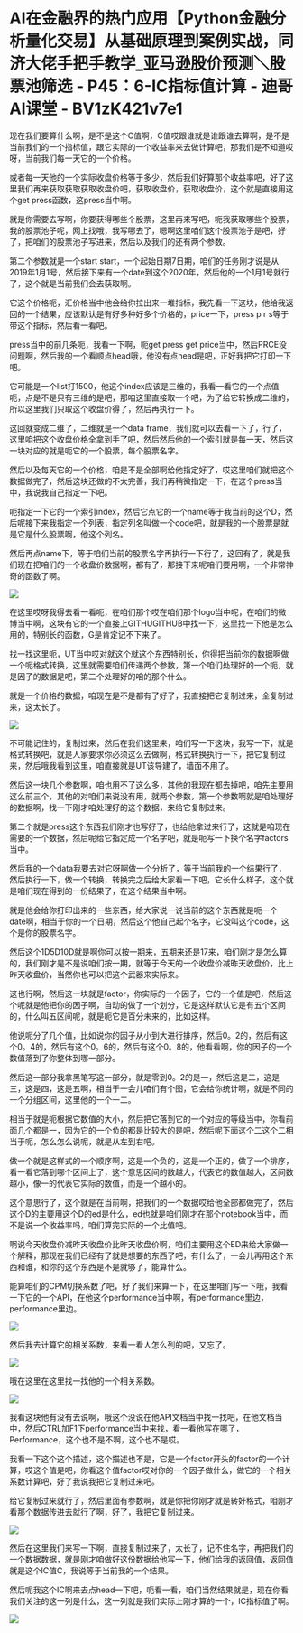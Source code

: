 # AI在金融界的热门应用【Python金融分析量化交易】从基础原理到案例实战，同济大佬手把手教学_亚马逊股价预测＼股票池筛选 - P45：6-IC指标值计算 - 迪哥AI课堂 - BV1zK421v7e1

现在我们要算什么啊，是不是这个C值啊，C值哎跟谁就是谁跟谁去算啊，是不是当前我们的一个指标值，跟它实际的一个收益率来去做计算吧，那我们是不知道哎呀，当前我们每一天它的一个价格。

或者每一天他的一个实际收盘价格等于多少，然后我们好算那个收益率吧，好了这里我们再来获取获取获取收盘价吧，获取收盘价，获取收盘价，这个就是直接用这个get press函数，这press当中啊。

就是你需要去写啊，你要获得哪些个股票，这里再来写吧，呃我获取哪些个股票，我的股票池子呢，网上找哦，我写哪去了，嗯啊这里咱们这个股票池子是吧，好了，把咱们的股票池子写进来，然后以及我们的还有两个参数。

第二个参数就是一个start start，一个起始日期7日期，咱们的任务刚才说是从2019年1月1号，然后接下来有一个date到这个2020年，然后他的一个1月1号就行了，这个就是当前我们会去获取啊。

它这个价格呃，汇价格当中他会给你拉出来一堆指标，我先看一下这块，他给我返回的一个结果，应该默认是有好多种好多个价格的，price一下，press p r s等于带这个指标，然后看一看吧。

press当中的前几条呃，我看一下啊，呃get press get price当中，然后PRCE没问题啊，然后我的一个看顺点head哦，他没有点head是吧，正好我把它打印一下吧。

它可能是一个list打1500，他这个index应该是三维的，我看一看它的一个点值呃，点是不是只有三维的是吧，那咱这里直接取一个吧，为了给它转换成二维的，所以这里我们只取这个收盘价得了，然后再执行一下。

这回就变成二维了，二维就是一个data frame，我们就可以去看一下了，行了，这里咱把这个收盘价格全拿到手了吧，然后然后他的一个索引就是每一天，然后这一块对应的就是呃它的一个股票，每个股票名字。

然后以及每天它的一个价格，咱是不是全部啊给他指定好了，哎这里咱们就把这个数据做完了，然后这块还做的不太完善，我们再稍微指定一下，在这个press当中，我说我自己指定一下吧。

呃指定一下它的一个索引index，然后它点它的一个name等于我当前的这个D，然后呢接下来我指定一个列表，指定列名叫做一个code吧，就是我的一个股票是就是它是什么股票啊，他这个列名。

然后再点name下，等于咱们当前的股票名字再执行一下行了，这回有了，就是我们现在把咱们的一个收盘价数据啊，都有了，那接下来呢咱们要用啊，一个非常神奇的函数了啊。



![](img/61c52d260c2ee27999c9b68fe36c8b9c_1.png)

在这里哎呀我得去看一看呃，在咱们那个哎在咱们那个logo当中呢，在咱们的微博当中啊，这块有它的一个直接上GITHUGITHUB中找一下，这里找一下他是怎么用的，特别长的函数，G是肯定记不下来了。

找一找这里呃，UT当中哎对就这个就这个东西特别长，你得把当前你的数据啊做一个呃格式转换，这里就需要咱们传递两个参数，第一个咱们处理好的一个呃，就是因子的数据是吧，第二个处理好的咱的那个什么。

就是一个价格的数据，咱现在是不是都有了好了，我直接把它复制过来，全复制过来，这太长了。

![](img/61c52d260c2ee27999c9b68fe36c8b9c_3.png)

不可能记住的，复制过来，然后在我们这里来，咱们写一下这块，我写一下，就是格式转换吧，就是人家要求你必须这么去做啊，格式转换执行一下，把它复制过来，然后哦我看到这里，咱直接就是UT该导建了，墙面不用了。

然后这一块几个参数啊，咱也用不了这么多，其他的我现在都去掉吧，咱先主要用这么前三个，其他的对咱们来说没有用，就两个参数，第一个参数啊就是咱处理好的数据啊，找一下刚才咱处理好的这个数据，来给它复制过来。

第二个就是press这个东西我们刚才也写好了，也给他拿过来行了，这就是咱现在需要的一个数据，然后呢给它指定成一个名字吧，就是呃写一下换个名字factors当中。

然后我的一个data我要去对它呀啊做一个分析了，等于当前我的一个结果行了，然后执行一下，做一个转换，转换完之后给大家看一下吧，它长什么样子，这个就是咱们现在得到的一份结果了，在这个结果当中啊。

就是他会给你打印出来的一些东西，给大家说一说当前的这个东西就是呃一个date啊，相当于你的一个日期，然后这个他自己起个名字，它没叫这个code，这个是你的股票名字。

然后这个1D5D10D就是啊你可以按一期来，五期来还是17来，咱们刚才是怎么算的，我们刚才是不是说咱们按一期，就等于今天的一个收盘价减昨天收盘价，比上昨天收盘价，当然你也可以把这个武器来实际来。

这也行啊，然后这一块就是factor，你实际的一个因子，它的一个值是吧，然后这个呢就是他把你的因子啊，自动的做了一个划分，它是这样默认它是有五个区间的，什么叫五区间呢，就是呃它是百分未来的，比如这样。

他说呃分了几个值，比如说你的因子从小到大进行排序，然后0。2的，然后有这个0。4的，然后有这个0。6的，然后有这个0。8的，他看看啊，你的因子的一个数值落到了你整体到哪一部分。

然后这一部分我拿黑笔写这一部分，就是零到0。2的是一，然后这是二，这是三，这是四，这是五啊，相当于一会儿咱们有个图，它会给你统计啊，就是不同的一个分组区间，这里他的一个一二。

相当于就是呃根据它数值的大小，然后把它落到它的一个对应的等级当中，你看前面几个都是一，因为它的一个负的都是比较大的是吧，然后呢下面这个二这个二相当于呃，怎么怎么说呢，就是从左到右吧。

做一个就是这样式的一个顺序啊，这是一个负的，这是一个正的，做了一个排序，看一看它落到哪个区间上了，这个意思区间的数越大，代表它的数值越大，区间数越小，像一的代表它实际的数值，而是一个越小的。

这个意思行了，这个就是在当前啊，把我们的一个数据哎给他全部都做完了，然后这个D的主要用这个D的ed是什么，ed也就是咱们刚才在那个notebook当中，而不是说一个收益率吗，咱们算完实际的一个比值吧。

啊说今天收盘价减昨天收盘价比昨天收盘价啊，咱们主要用这个ED来给大家做一个解释，那现在我们已经有了就是想要的东西了吧，有什么了，一会儿再用这个东西和谁，和你的这个东西是不是就够了，能算什么。

能算咱们的CPM切换系数了吧，好了我们来算一下，在这里咱们写一下哦，我看一下它的一个API，在他这个performance当中啊，有performance里边，performance里边。



![](img/61c52d260c2ee27999c9b68fe36c8b9c_5.png)

然后我去计算它的相关系数，来看一看人怎么列的吧，又忘了。

![](img/61c52d260c2ee27999c9b68fe36c8b9c_7.png)

哦在这里在这里找一找他的一个相关系数。

![](img/61c52d260c2ee27999c9b68fe36c8b9c_9.png)

我看这块他有没有去说啊，哦这个没说在他API文档当中找一找吧，在他文档当中，然后CTRL加F1下performance当中来找，看一看他写在哪了，Performance，这个也不是不啊，这个也不是哎。

我看一下这个这个描述，这个描述也不是，它是一个factor开头的factor的一个计算，哎这个值是吧，你看这个值factor哎对你的一个因子做什么，做它的一个相关系数计算吧，好了我说我把它复制过来吧。

给它复制过来就行了，然后里面有参数啊，就是你把你刚才就是转好格式，咱刚才看那个数据传进去就行了啊，好了，我把它复制过来。



![](img/61c52d260c2ee27999c9b68fe36c8b9c_11.png)

然后在这里我们来写一下啊，直接复制过来了，太长了，记不住名字，再把我们的一个数据数据，就是刚才咱做好这份数据给他写一下，他们给我的返回值，返回值就是这个IC值C，我说等于当前我的一个结果。

然后呢我这个IC啊来去点head一下吧，呃看一看，咱们当然结果就是，现在你看我们关注的这一列是什么，这一列就是我们实际上刚才算的一个，IC指标值了啊。



![](img/61c52d260c2ee27999c9b68fe36c8b9c_13.png)